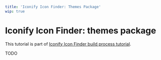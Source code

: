 ```yaml
title: 'Iconify Icon Finder: Themes Package'
wip: true
```

# Iconify Icon Finder: themes package

This tutorial is part of [Iconify Icon Finder build process tutorial](../index.md).

TODO
